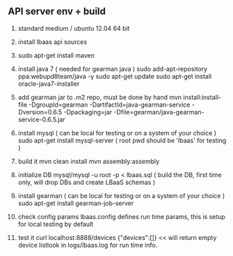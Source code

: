 API server env + build
--------------------------------------------------
1) standard medium  / ubuntu 12.04 64 bit 

2) install lbaas api sources

3) sudo apt-get install maven

4) install java 7 ( needed for gearman java )
sudo add-apt-repository ppa:webupd8team/java -y
sudo apt-get update
sudo apt-get install oracle-java7-installer

5) add gearman jar to .m2 repo, must be done by hand
mvn install:install-file -DgroupId=gearman -DartifactId=java-gearman-service -Dversion=0.6.5 -Dpackaging=jar -Dfile=gearman/java-gearman-service-0.6.5.jar

6) install mysql ( can be local for testing or on a system of your choice )
sudo apt-get install mysql-server ( root pwd should be 'lbaas' for testing )

7) build it
mvn clean install
mvn assembly:assembly

8) initialize DB
mysql/mysql -u root -p < lbaas.sql    ( build the DB, first time only, will drop DBs and create LBaaS schemas )

9) install gearman ( can be local for testing or on a system of your choice )
sudo apt-get install gearman-job-server

10) check config params
lbaas.config defines run time params, this is setup for local testing by default

11) test it
curl localhost:8888/devices
{"devices":[]}                     << will return empty device listlook in logs/lbaas.log for run time info.
